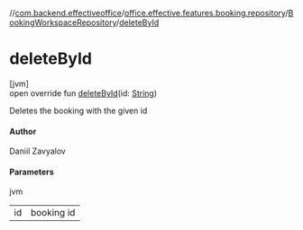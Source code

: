 //[com.backend.effectiveoffice](../../../index.md)/[office.effective.features.booking.repository](../index.md)/[BookingWorkspaceRepository](index.md)/[deleteById](delete-by-id.md)

# deleteById

[jvm]\
open override fun [deleteById](delete-by-id.md)(id: [String](https://kotlinlang.org/api/latest/jvm/stdlib/kotlin/-string/index.html))

Deletes the booking with the given id

#### Author

Daniil Zavyalov

#### Parameters

jvm

| | |
|---|---|
| id | booking id |
